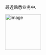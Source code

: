 最近熟悉业务中.

<img width="117" alt="image" src="https://github.com/user-attachments/assets/1905ce46-f0de-471a-af4c-20da5fdc2267" />
